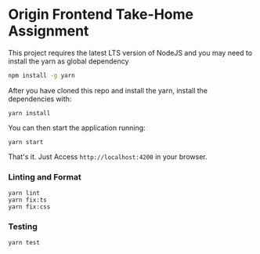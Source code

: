 # Origin Frontend Take-Home Assignment

This project requires the latest LTS version of NodeJS and you may need to install the yarn as global dependency

```bash
npm install -g yarn
```

After you have cloned this repo and install the yarn, install the dependencies with:

```
yarn install
```

You can then start the application running:

```
yarn start
```

That's it. Just Access `http://localhost:4200` in your browser.

### Linting and Format

```
yarn lint
yarn fix:ts
yarn fix:css
```

### Testing

```
yarn test
```
